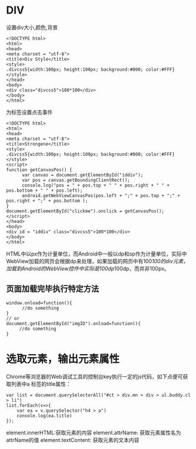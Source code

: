 # DIV

设置div大小,颜色,背景
```
<!DOCTYPE html>
<html>
<head>
<meta charset = "utf-8">
<title>Div Style</title>
<style>
.divcss5{width:100px; height:100px; background:#000; color:#FFF} 
</style>
</head>
<body>
<div class="divcss5">100*100</div>
</body>
</html>
```

为标签设置点击事件
```
<!DOCTYPE html>
<html>
<head>
<meta charset = "utf-8">
<title>Strongene</title>
<style>
.divcss5{width:100px; height:100px; background:#000; color:#FFF} 
</style>
<script>
function getCanvasPos() {
      var canvas = document.getElementById("iddiv");
      var pos = canvas.getBoundingClientRect();
      console.log("pos = " + pos.top + " " + pos.right + " " + pos.bottom + " " + pos.left);
      android.getWebViewCanvasPos(pos.left + ";" + pos.top + ";" + pos.right + ";" + pos.bottom );
}
document.getElementById("clickme").onclick = getCanvasPos();
</script>
</head>
<body>
<div id = "iddiv" class="divcss5">100*100</div>
</body>
</html>
```


HTML中以px作为计量单位，而Android中一般以dp和sp作为计量单位，实际中WebView加载的网页会根据dp来处理，如果加载的网页中有100*100的div元素，加载到Android的WebView控件中实际是100dp*100dp，而并非100px。

## 页面加载完毕执行特定方法
```
window.onload=function(){
      //do something
}
// or 
document.getElementById("imgID").onload=function(){
     //do something
}
```

# 选取元素，输出元素属性

  Chrome等浏览器的Web调试工具的控制台key执行一定的js代码，如下点便可获取列表中a
标签的title属性：
```
var list = document.querySelectorAll("#ct > div.mn > div > ul.buddy.cl > li")
list.forEach(v=>{  
    var ea = v.querySelector("h4 > a")
    console.log(ea.title)
});
```

element.innerHTML:获取元素的内容
element.attrName: 获取元素属性名为attrName的值
element.textContent: 获取元素的文本内容